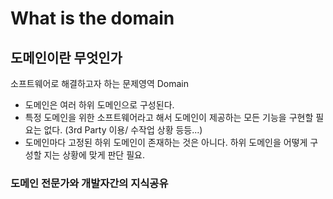 # What is the domain

## 도메인이란 무엇인가

소프트웨어로 해결하고자 하는 문제영역 Domain

* 도메인은 여러 하위 도메인으로 구성된다.
* 특정 도메인을 위한 소프트웨어라고 해서 도메인이 제공하는 모든 기능을 구현할 필요는 없다. (3rd Party 이용/ 수작업 상황 등등...)
* 도메인마다 고정된 하위 도메인이 존재하는 것은 아니다. 하위 도메인을 어떻게 구성할 지는 상황에 맞게 판단 필요.



### 도메인 전문가와 개발자간의 지식공유

&#x20;
